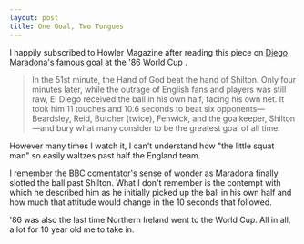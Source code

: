 ```yaml
---
layout: post
title: One Goal, Two Tongues
---
```


I happily subscribed to Howler Magazine after reading this piece on
[Diego Maradona's famous
goal](http://www.howlermagazine.com/what-planet-are-you-from/) at the
'86 World Cup .

> In the 51st minute, the Hand of God beat the hand of Shilton. Only
  four minutes later, while the outrage of English fans and players
  was still raw, El Diego received the ball in his own half, facing
  his own net. It took him 11 touches and 10.6 seconds to beat six
  opponents—Beardsley, Reid, Butcher (twice), Fenwick, and the
  goalkeeper, Shilton—and bury what many consider to be the greatest
  goal of all time.

However many times I watch it, I can't understand how "the little
squat man" so easily waltzes past half the England team. 

I remember the BBC comentator's sense of wonder as Maradona
finally slotted the ball past Shilton. What I don't remember is the
contempt with which he described him as he initially picked up the
ball in his own half and how much that attitude would change in the 10
seconds that followed.

'86 was also the last time Northern Ireland went to the World Cup. All
in all, a lot for 10 year old me to take in.
